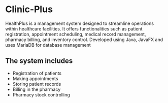 # Clinic-Plus

HealthPlus is a management system designed to streamline operations within healthcare facilities. It offers functionalities such as patient registration, appointment scheduling, medical record management, pharmacy billing, and inventory control. Developed using Java, JavaFX and uses MariaDB for database management

## The system includes
  - Registration of patients
  - Making appointments
  - Storing patient records
  - Billing in the pharmacy
  - Pharmacy stock controlling

